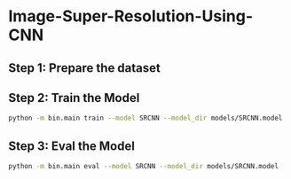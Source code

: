 # Image-Super-Resolution-Using-CNN

## Step 1: Prepare the dataset


## Step 2: Train the Model
```bash
python -m bin.main train --model SRCNN --model_dir models/SRCNN.model
```
## Step 3: Eval the Model
```bash
python -m bin.main eval --model SRCNN --model_dir models/SRCNN.model
```
